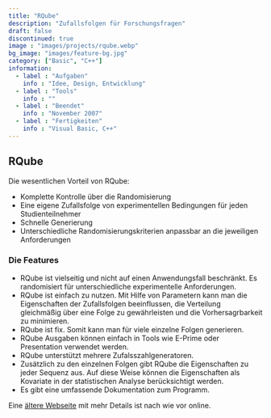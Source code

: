 ```yaml
---
title: "RQube"
description: "Zufallsfolgen für Forschungsfragen"
draft: false
discontinued: true
image : "images/projects/rqube.webp"
bg_image: "images/feature-bg.jpg"
category: ["Basic", "C++"]
information:
  - label : "Aufgaben"
    info : "Idee, Design, Entwicklung"
  - label : "Tools"
    info : ""
  - label : "Beendet"
    info : "November 2007"
  - label : "Fertigkeiten"
    info : "Visual Basic, C++"
---
```


## RQube

Die wesentlichen Vorteil von RQube:

* Komplette Kontrolle über die Randomisierung
* Eine eigene Zufallsfolge von experimentellen Bedingungen für jeden Studienteilnehmer
* Schnelle Generierung
* Unterschiedliche Randomisierungskriterien anpassbar an die jeweiligen Anforderungen


### Die Features

* RQube ist vielseitig und nicht auf einen Anwendungsfall beschränkt. Es randomisiert für unterschiedliche experimentelle Anforderungen.
* RQube ist einfach zu nutzen. Mit Hilfe von Parametern kann man die Eigenschaften der Zufallsfolgen beeinflussen, die Verteilung gleichmäßig über eine Folge zu gewährleisten und die Vorhersagrbarkeit zu minimieren.
* RQube ist fix. Somit kann man für viele einzelne Folgen generieren.
* RQube Ausgaben können einfach in Tools wie E-Prime oder Presentation verwendet werden.
* RQube unterstützt mehrere Zufalsszahlgeneratoren.
* Zusätzlich zu den einzelnen Folgen gibt RQube die Eigenschaften zu jeder Sequenz aus. Auf diese Weise können die Eigenschaften als Kovariate in der statistischen Analyse berücksichtigt werden.
* Es gibt eine umfassende Dokumentation zum Programm.

Eine <a href="http://rqube.seifseit.de/">ältere Webseite</a> mit mehr Details ist nach wie vor online.
